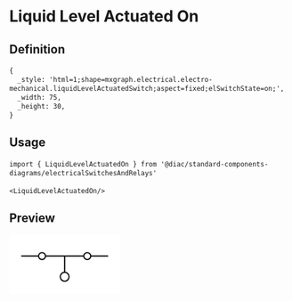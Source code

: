 # Liquid Level Actuated On

## Definition

```
{
  _style: 'html=1;shape=mxgraph.electrical.electro-mechanical.liquidLevelActuatedSwitch;aspect=fixed;elSwitchState=on;',
  _width: 75,
  _height: 30,
}
```

## Usage

```
import { LiquidLevelActuatedOn } from '@diac/standard-components-diagrams/electricalSwitchesAndRelays'

<LiquidLevelActuatedOn/>
```

## Preview

<img src="./liquid-level-actuated-on.png" width="200"/>
